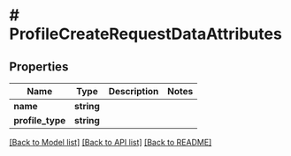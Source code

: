 # # ProfileCreateRequestDataAttributes

## Properties

Name | Type | Description | Notes
------------ | ------------- | ------------- | -------------
**name** | **string** |  | 
**profile_type** | **string** |  | 

[[Back to Model list]](../../README.md#documentation-for-models) [[Back to API list]](../../README.md#documentation-for-api-endpoints) [[Back to README]](../../README.md)


